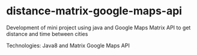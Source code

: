 # distance-matrix-google-maps-api
Development of mini project using java and Google Maps Matrix API to get distance and time between cities 

Technologies: Java8 and Matrix Google Maps API 
